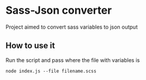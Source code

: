 # Sass-Json converter
Project aimed to convert sass variables to json output

## How to use it

Run the script and pass where the file with variables is

`node index.js --file filename.scss`

